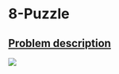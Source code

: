 # 8-Puzzle
## [Problem description](https://en.wikipedia.org/wiki/15_puzzle)
![](https://i.imgur.com/xmfrw19.png)
